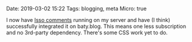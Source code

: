 Date: 2019-03-02 15:22
Tags: blogging, meta
Micro: true

I now have [Isso comments](https://posativ.org/isso/) running on my server and have (I think) successfully integrated it on baty.blog. This means one less subscription and no 3rd-party dependency. There's some CSS work yet to do.
